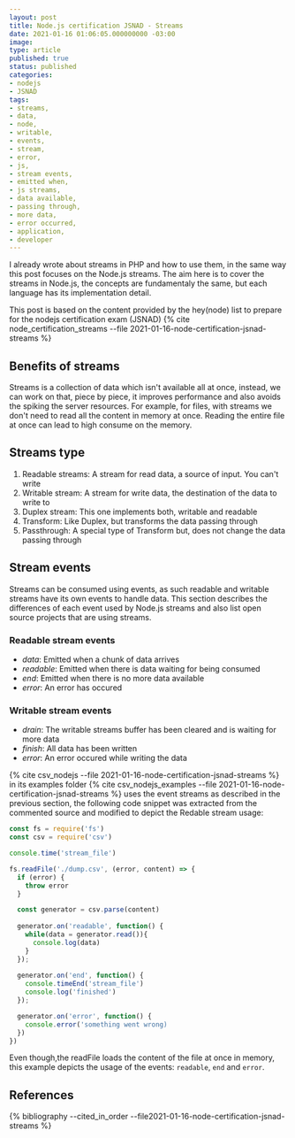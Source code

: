 ```yaml
---
layout: post
title: Node.js certification JSNAD - Streams
date: 2021-01-16 01:06:05.000000000 -03:00
image: 
type: article
published: true
status: published
categories:
- nodejs
- JSNAD
tags:
- streams,
- data,
- node,
- writable,
- events,
- stream,
- error,
- js,
- stream events,
- emitted when,
- js streams,
- data available,
- passing through,
- more data,
- error occurred,
- application,
- developer
---
```


I already wrote about streams in PHP and how to use them, in the same way
this post focuses on the Node.js streams. The aim here is to cover the streams
in Node.js, the concepts are fundamentaly the same, but each language has its
implementation detail.

This post is based on the content provided by the hey(node) list to prepare
for the nodejs certification exam (JSNAD) {% cite node_certification_streams --file 2021-01-16-node-certification-jsnad-streams %}

## Benefits of streams

Streams is a collection of data which isn't available all at once, instead,
we can work on that, piece by piece, it improves performance and also 
avoids the spiking the server resources. For example, for files, with streams we don't need
to read all the content in memory at once. Reading the entire file at once
can lead to high consume on the memory.

## Streams type

1. Readable streams: A stream for read data, a source of input. You can't write
2. Writable stream: A stream for write data, the destination of the data to write to
3. Duplex stream: This one implements both, writable and readable
4. Transform: Like Duplex, but transforms the data passing through
5. Passthrough: A special type of Transform but, does not change the data passing through

## Stream events

Streams can be consumed using events, as such readable and writable
streams have its own events to handle data. This section describes
the differences of each event used by Node.js streams and
also list open source projects that are using streams.

### Readable stream events

- *data*: Emitted when a chunk of data arrives
- *readable*: Emitted when there is data waiting for being consumed
- *end*: Emitted when there is no more data available
- *error*: An error has occured

### Writable stream events

- *drain*: The writable streams buffer has been cleared and is waiting for more data
- *finish*: All data has been written
- *error*: An error occured while writing the data

{% cite csv_nodejs --file 2021-01-16-node-certification-jsnad-streams %} in its
examples folder {% cite csv_nodejs_examples --file 2021-01-16-node-certification-jsnad-streams %}
uses the event streams as described in the previous section, the following
code snippet was extracted from the commented source and modified to depict
the Redable stream usage:

```javascript
const fs = require('fs')
const csv = require('csv')

console.time('stream_file')

fs.readFile('./dump.csv', (error, content) => {
  if (error) {
    throw error
  }

  const generator = csv.parse(content)
  
  generator.on('readable', function() {
    while(data = generator.read()){
      console.log(data)
    }
  });
  
  generator.on('end', function() {
    console.timeEnd('stream_file')
    console.log('finished')
  });

  generator.on('error', function() {
    console.error('something went wrong)
  })
})
```

Even though,the readFile loads the content of the file at once in memory,
this example depicts the usage of the events: `readable`, `end` and `error`.

## References

{% bibliography --cited_in_order --file2021-01-16-node-certification-jsnad-streams %}